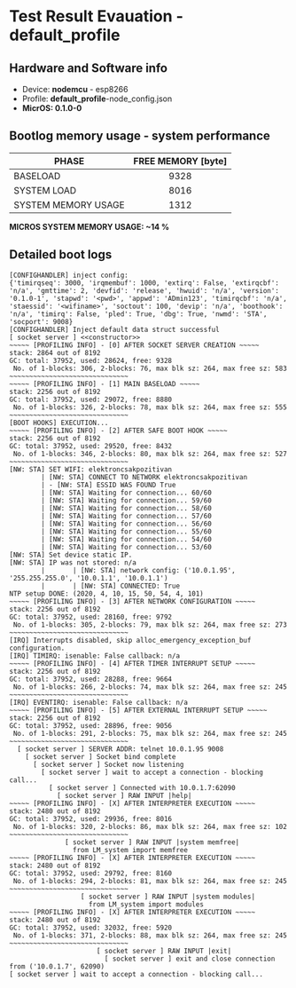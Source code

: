 # Test Result Evauation - default_profile

## Hardware and Software info


- Device: **nodemcu** - esp8266
- Profile: **default_profile**-node_config.json
- **MicrOS: 0.1.0-0**

## Bootlog memory usage - system performance

|            PHASE         |   FREE MEMORY [byte]  |
| ------------------------ | :-------------------: |
|  BASELOAD                |         9328
|  SYSTEM LOAD				|         8016
|  SYSTEM MEMORY USAGE     |         1312

**MICROS SYSTEM MEMORY USAGE: ~14 %**

## Detailed boot logs

```
[CONFIGHANDLER] inject config:
{'timirqseq': 3000, 'irqmembuf': 1000, 'extirq': False, 'extirqcbf': 'n/a', 'gmttime': 2, 'devfid': 'release', 'hwuid': 'n/a', 'version': '0.1.0-1', 'stapwd': '<pwd>', 'appwd': 'ADmin123', 'timirqcbf': 'n/a', 'staessid': '<wifiname>', 'soctout': 100, 'devip': 'n/a', 'boothook': 'n/a', 'timirq': False, 'pled': True, 'dbg': True, 'nwmd': 'STA', 'socport': 9008}
[CONFIGHANDLER] Inject default data struct successful
[ socket server ] <<constructor>>
~~~~~ [PROFILING INFO] - [0] AFTER SOCKET SERVER CREATION ~~~~~
stack: 2864 out of 8192
GC: total: 37952, used: 28624, free: 9328
 No. of 1-blocks: 306, 2-blocks: 76, max blk sz: 264, max free sz: 583
~~~~~~~~~~~~~~~~~~~~~~~~~~~~~~
~~~~~ [PROFILING INFO] - [1] MAIN BASELOAD ~~~~~
stack: 2256 out of 8192
GC: total: 37952, used: 29072, free: 8880
 No. of 1-blocks: 326, 2-blocks: 78, max blk sz: 264, max free sz: 555
~~~~~~~~~~~~~~~~~~~~~~~~~~~~~~
[BOOT HOOKS] EXECUTION...
~~~~~ [PROFILING INFO] - [2] AFTER SAFE BOOT HOOK ~~~~~
stack: 2256 out of 8192
GC: total: 37952, used: 29520, free: 8432
 No. of 1-blocks: 346, 2-blocks: 80, max blk sz: 264, max free sz: 527
~~~~~~~~~~~~~~~~~~~~~~~~~~~~~~
[NW: STA] SET WIFI: elektroncsakpozitivan
        | [NW: STA] CONNECT TO NETWORK elektroncsakpozitivan
        | - [NW: STA] ESSID WAS FOUND True
        | [NW: STA] Waiting for connection... 60/60
        | [NW: STA] Waiting for connection... 59/60
        | [NW: STA] Waiting for connection... 58/60
        | [NW: STA] Waiting for connection... 57/60
        | [NW: STA] Waiting for connection... 56/60
        | [NW: STA] Waiting for connection... 55/60
        | [NW: STA] Waiting for connection... 54/60
        | [NW: STA] Waiting for connection... 53/60
[NW: STA] Set device static IP.
[NW: STA] IP was not stored: n/a
        |       | [NW: STA] network config: ('10.0.1.95', '255.255.255.0', '10.0.1.1', '10.0.1.1')
        |       | [NW: STA] CONNECTED: True
NTP setup DONE: (2020, 4, 10, 15, 50, 54, 4, 101)
~~~~~ [PROFILING INFO] - [3] AFTER NETWORK CONFIGURATION ~~~~~
stack: 2256 out of 8192
GC: total: 37952, used: 28160, free: 9792
 No. of 1-blocks: 305, 2-blocks: 79, max blk sz: 264, max free sz: 273
~~~~~~~~~~~~~~~~~~~~~~~~~~~~~~
[IRQ] Interrupts disabled, skip alloc_emergency_exception_buf configuration.
[IRQ] TIMIRQ: isenable: False callback: n/a
~~~~~ [PROFILING INFO] - [4] AFTER TIMER INTERRUPT SETUP ~~~~~
stack: 2256 out of 8192
GC: total: 37952, used: 28288, free: 9664
 No. of 1-blocks: 266, 2-blocks: 74, max blk sz: 264, max free sz: 245
~~~~~~~~~~~~~~~~~~~~~~~~~~~~~~
[IRQ] EVENTIRQ: isenable: False callback: n/a
~~~~~ [PROFILING INFO] - [5] AFTER EXTERNAL INTERRUPT SETUP ~~~~~
stack: 2256 out of 8192
GC: total: 37952, used: 28896, free: 9056
 No. of 1-blocks: 291, 2-blocks: 75, max blk sz: 264, max free sz: 245
~~~~~~~~~~~~~~~~~~~~~~~~~~~~~~
  [ socket server ] SERVER ADDR: telnet 10.0.1.95 9008
    [ socket server ] Socket bind complete
      [ socket server ] Socket now listening
        [ socket server ] wait to accept a connection - blocking call...
          [ socket server ] Connected with 10.0.1.7:62090
            [ socket server ] RAW INPUT |help|
~~~~~ [PROFILING INFO] - [X] AFTER INTERPRETER EXECUTION ~~~~~
stack: 2480 out of 8192
GC: total: 37952, used: 29936, free: 8016
 No. of 1-blocks: 320, 2-blocks: 86, max blk sz: 264, max free sz: 102
~~~~~~~~~~~~~~~~~~~~~~~~~~~~~~
              [ socket server ] RAW INPUT |system memfree|
                from LM_system import memfree
~~~~~ [PROFILING INFO] - [X] AFTER INTERPRETER EXECUTION ~~~~~
stack: 2480 out of 8192
GC: total: 37952, used: 29792, free: 8160
 No. of 1-blocks: 294, 2-blocks: 81, max blk sz: 264, max free sz: 245
~~~~~~~~~~~~~~~~~~~~~~~~~~~~~~
                  [ socket server ] RAW INPUT |system modules|
                    from LM_system import modules
~~~~~ [PROFILING INFO] - [X] AFTER INTERPRETER EXECUTION ~~~~~
stack: 2480 out of 8192
GC: total: 37952, used: 32032, free: 5920
 No. of 1-blocks: 371, 2-blocks: 88, max blk sz: 264, max free sz: 245
~~~~~~~~~~~~~~~~~~~~~~~~~~~~~~
                      [ socket server ] RAW INPUT |exit|
                        [ socket server ] exit and close connection from ('10.0.1.7', 62090)
[ socket server ] wait to accept a connection - blocking call...
```
